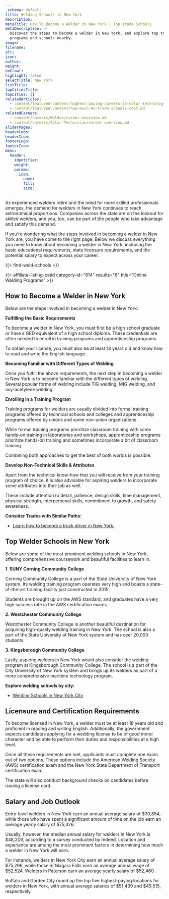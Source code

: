 ```yaml
---
_schema: default
title: Welding Schools in New York
description:
metaTitle: How To Become a Welder in New York | Top Trade Schools
metaDescription: >-
  Discover the steps to become a welder in New York, and explore top training
  programs and schools nearby.
image:
filename:
alt:
icon:
author:
weight:
noCrawl:
highlight: false
selectTitle: New York
listTitle:
topCitiesTitle:
topCities: []
relatedArticles:
  - content/featured-content/highest-paying-careers-in-solar-technology.md
  - content/featured-content/how-much-do-trade-schools-cost.md
relatedCareers:
  - content/careers/Welder/career-overview.md
  - content/careers/Solar-Technician/career-overview.md
sliderPages:
headerLogo:
headerIcon:
footerLogo:
footerIcon:
menu:
  header:
    identifier:
    weight:
    params:
      icon:
        name:
        fill:
        size:
---
```

As experienced welders retire and the need for more skilled professionals emerges, the demand for welders in New York continues to reach astronomical proportions. Companies across the state are on the lookout for skilled welders, and you, too, can be part of the people who take advantage and satisfy this demand.

If you're wondering what the steps involved in becoming a welder in New York are, you have come to the right page. Below we discuss everything you need to know about becoming a welder in New York, including the basic educational requirements, state licensure requirements, and the potential salary to expect across your career.

{{< find-weld-schools >}}

{{< affiliate-listing-catid category-id="614" results="6" title="Online Welding Programs" >}}

## **How to Become a Welder in New York**

Below are the steps involved in becoming a welder in New York:

**Fulfilling the Basic Requirements**

To become a welder in New York, you must first be a high school graduate or have a GED equivalent of a high school diploma. These credentials are often needed to enroll in training programs and apprenticeship programs.

To obtain your license, you must also be at least 18 years old and know how to read and write the English language.

**Becoming Familiar with Different Types of Welding**

Once you fulfill the above requirements, the next step in becoming a welder in New York is to become familiar with the different types of welding. Several popular forms of welding include TIG welding, MIG welding, and oxy-acetylene welding.

**Enrolling in a Training Program**

Training programs for welders are usually divided into formal training programs offered by technical schools and colleges and apprenticeship programs offered by unions and some non-union organizations.

While formal training programs prioritize classroom training with some hands-on training in laboratories and workshops, apprenticeship programs prioritize hands-on training and sometimes incorporate a bit of classroom training.

Combining both approaches to get the best of both worlds is possible.

**Develop Non-Technical Skills & Attributes**

Apart from the technical know-how that you will receive from your training program of choice, it is also advisable for aspiring welders to incorporate some attributes into their job as well.

These include attention to detail, patience, design skills, time management, physical strength, interpersonal skills, commitment to growth, and safety awareness.

**Consider Trades with Similar Paths:**

* [Learn how to become a truck driver in New York.](https://toptradeschools.com/near-you/truck-driver/new-york/)

## **Top Welder Schools in New York**

Below are some of the most prominent welding schools in New York, offering comprehensive coursework and beautiful facilities to learn in.

**1\. SUNY Corning Community College**

Corning Community College is a part of the State University of New York system. Its welding training program operates very high and boasts a state-of-the-art training facility just constructed in 2015.

Students are brought up on the AWS standard, and graduates have a very high success rate in the AWS certification exams.

**2\. Westchester Community College**

Westchester Community College is another beautiful destination for acquiring high-quality welding training in New York. The school is also a part of the State University of New York system and has over 20,000 students.

**3\. Kingsborough Community College**

Lastly, aspiring welders in New York would also consider the welding program at Kingsborough Community College. The school is a part of the City University of New York system and brings up its welders as part of a more comprehensive maritime technology program.

**Explore welding schools by city:**

* [Welding Schools in New York City](https://toptradeschools.com/near-you/welder/new-york/new-york-city/)

## **Licensure and Certification Requirements**

To become licensed in New York, a welder must be at least 18 years old and proficient in reading and writing English. Additionally, the government expects candidates applying for a wedding license to be of good moral character and be able to perform their duties and responsibilities at a high level.

Once all these requirements are met, applicants must complete one exam out of two options. These options include the American Welding Society (AWS) certification exam and the New York State Department of Transport certification exam.

The state will also conduct background checks on candidates before issuing a license card.

## **Salary and Job Outlook**

Entry-level welders in New York earn an annual average salary of $30,854, while those who have spent a significant amount of time on the job earn an average yearly salary of $75,326.

Usually, however, the median annual salary for welders in New York is $48,209, according to a survey conducted by Indeed. Location and experience are among the most prominent factors in determining how much a welder in New York will earn.

For instance, welders in New York City earn an annual average salary of $75,296, while those in Niagara Falls earn an average annual wage of $52,524. Welders in Paterson earn an average yearly salary of $52,460.

Buffalo and Garden City round up the top five highest-paying locations for welders in New York, with annual average salaries of $51,439 and $49,515, respectively.